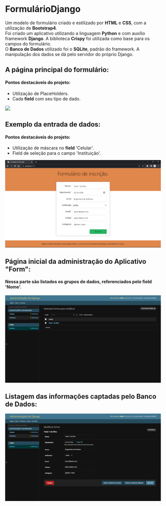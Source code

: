 # FormulárioDjango

Um modelo de formulário criado e estilizado por **HTML** e **CSS**, com a utilização de **Bootstrap4**. 
</br> 
Foi criado um aplicativo utilizando a linguagem **Python** e com auxílio framework **Django**. A biblioteca **Crispy** foi utilizada como base para os campos do formulário. 
</br> 
O **Banco de Dados** utilizado foi o **SQLite**, padrão do framework. A manipulação dos dados se dá pelo servidor do próprio Django.

## A página principal do formulário:
#### Pontos destacáveis do projeto:
<ul>
  <li>Utilização de PlaceHolders.</li>
  <li>Cada <b>field</b> com seu tipo de dado.</li>
</ul>
<image src="https://github.com/fsilva19/FormularioDjango/blob/180134eb191e5465a49f1b29ddb4a7d1b675cc5d/formulario/imagens_readme/imagem1.png">

## Exemplo da entrada de dados:
#### Pontos destacáveis do projeto:
<ul>
  <li>Utilização de máscara no <b>field</b> 'Celular'.</li>
  <li>Field de seleção para o campo 'Instituição'.</li>
</ul>
<img src="https://github.com/fsilva19/FormularioDjango/blob/180134eb191e5465a49f1b29ddb4a7d1b675cc5d/formulario/imagens_readme/imagem2.png">

## Página inicial da administração do Aplicativo "Form":
#### Nessa parte são listados os grupos de dados, referenciados pelo field 'Nome'.
<img src="https://github.com/fsilva19/FormularioDjango/blob/180134eb191e5465a49f1b29ddb4a7d1b675cc5d/formulario/imagens_readme/imagem3.png">

## Listagem das informações captadas pelo Banco de Dados:
<img src="https://github.com/fsilva19/FormularioDjango/blob/180134eb191e5465a49f1b29ddb4a7d1b675cc5d/formulario/imagens_readme/imagem4.png">

